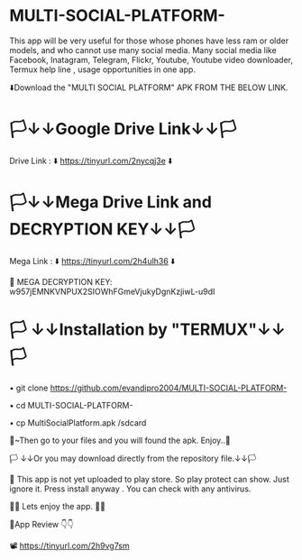 # MULTI-SOCIAL-PLATFORM-

This app will be very useful for those whose phones have less ram or older models, and who cannot use many social media.
 Many social media like Facebook, Inatagram, Telegram, Flickr, Youtube, Youtube video downloader, Termux help line ,
usage opportunities in one app.



⬇️Download the "MULTI SOCIAL PLATFORM" APK FROM THE BELOW LINK.
         
#       🏳️↓↓Google Drive Link↓↓🏳️        

Drive Link : ⬇️  https://tinyurl.com/2nycqj3e ⬇️

# 🏳️↓↓Mega Drive Link and DECRYPTION KEY↓↓🏳️

Mega Link : ⬇️ https://tinyurl.com/2h4ulh36 ⬇️

🔐 MEGA DECRYPTION KEY: w957jEMNKVNPUX2SIOWhFGmeVjukyDgnKzjiwL-u9dI



# 🏳️ ↓↓Installation by "TERMUX"↓↓ 🏳️






• git clone https://github.com/evandipro2004/MULTI-SOCIAL-PLATFORM-

• cd MULTI-SOCIAL-PLATFORM-

• cp MultiSocialPlatform.apk /sdcard







🚩~Then go to your files and you will found the apk. Enjoy..🥳

🏳️ ↓↓Or you may download directly from the repository file.↓↓🏳️


🚫 This app is not yet uploaded to play store. 
So play protect can show. Just ignore it.  Press install anyway . You can check with any antivirus. 

🥳🥳  Lets enjoy the app.  🥳🥳

🚩App Review 👇👇

📽️ https://tinyurl.com/2h9vg7sm








